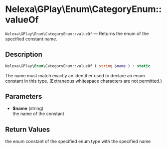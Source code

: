 # Nelexa\GPlay\Enum\CategoryEnum::valueOf
`Nelexa\GPlay\Enum\CategoryEnum::valueOf` — Returns the enum of the specified constant name.

## Description
```php
Nelexa\GPlay\Enum\CategoryEnum::valueOf ( string $name ) : static
```
The name must match exactly an identifier used to declare an enum constant
in this type. (Extraneous whitespace characters are not permitted.)

## Parameters
* **$name** (string)  
the name of the constant

## Return Values
the enum constant of the specified enum type with the specified name

